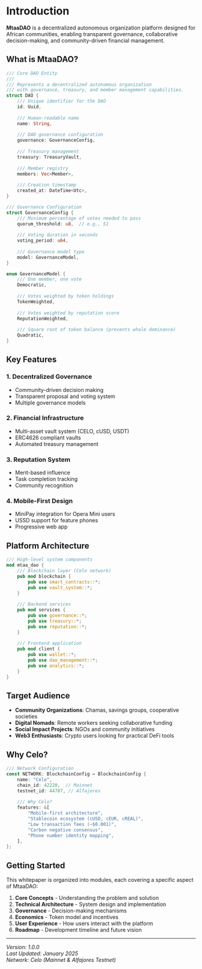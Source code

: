 
# Introduction

**MtaaDAO** is a decentralized autonomous organization platform designed for African communities, enabling transparent governance, collaborative decision-making, and community-driven financial management.

## What is MtaaDAO?

```rust
/// Core DAO Entity
/// 
/// Represents a decentralized autonomous organization
/// with governance, treasury, and member management capabilities.
struct DAO {
    /// Unique identifier for the DAO
    id: Uuid,
    
    /// Human-readable name
    name: String,
    
    /// DAO governance configuration
    governance: GovernanceConfig,
    
    /// Treasury management
    treasury: TreasuryVault,
    
    /// Member registry
    members: Vec<Member>,
    
    /// Creation timestamp
    created_at: DateTime<Utc>,
}

/// Governance Configuration
struct GovernanceConfig {
    /// Minimum percentage of votes needed to pass
    quorum_threshold: u8,  // e.g., 51
    
    /// Voting duration in seconds
    voting_period: u64,
    
    /// Governance model type
    model: GovernanceModel,
}

enum GovernanceModel {
    /// One member, one vote
    Democratic,
    
    /// Votes weighted by token holdings
    TokenWeighted,
    
    /// Votes weighted by reputation score
    ReputationWeighted,
    
    /// Square root of token balance (prevents whale dominance)
    Quadratic,
}
```

## Key Features

### 1. Decentralized Governance
- Community-driven decision making
- Transparent proposal and voting system
- Multiple governance models

### 2. Financial Infrastructure
- Multi-asset vault system (CELO, cUSD, USDT)
- ERC4626 compliant vaults
- Automated treasury management

### 3. Reputation System
- Merit-based influence
- Task completion tracking
- Community recognition

### 4. Mobile-First Design
- MiniPay integration for Opera Mini users
- USSD support for feature phones
- Progressive web app

## Platform Architecture

```rust
/// High-level system components
mod mtaa_dao {
    /// Blockchain layer (Celo network)
    pub mod blockchain {
        pub use smart_contracts::*;
        pub use vault_system::*;
    }
    
    /// Backend services
    pub mod services {
        pub use governance::*;
        pub use treasury::*;
        pub use reputation::*;
    }
    
    /// Frontend application
    pub mod client {
        pub use wallet::*;
        pub use dao_management::*;
        pub use analytics::*;
    }
}
```

## Target Audience

- **Community Organizations**: Chamas, savings groups, cooperative societies
- **Digital Nomads**: Remote workers seeking collaborative funding
- **Social Impact Projects**: NGOs and community initiatives
- **Web3 Enthusiasts**: Crypto users looking for practical DeFi tools

## Why Celo?

```rust
/// Network Configuration
const NETWORK: BlockchainConfig = BlockchainConfig {
    name: "Celo",
    chain_id: 42220,  // Mainnet
    testnet_id: 44787, // Alfajores
    
    /// Why Celo?
    features: &[
        "Mobile-first architecture",
        "Stablecoin ecosystem (cUSD, cEUR, cREAL)",
        "Low transaction fees (~$0.001)",
        "Carbon negative consensus",
        "Phone number identity mapping",
    ],
};
```

## Getting Started

This whitepaper is organized into modules, each covering a specific aspect of MtaaDAO:

1. **Core Concepts** - Understanding the problem and solution
2. **Technical Architecture** - System design and implementation
3. **Governance** - Decision-making mechanisms
4. **Economics** - Token model and incentives
5. **User Experience** - How users interact with the platform
6. **Roadmap** - Development timeline and future vision

---

_Version: 1.0.0_  
_Last Updated: January 2025_  
_Network: Celo (Mainnet & Alfajores Testnet)_
